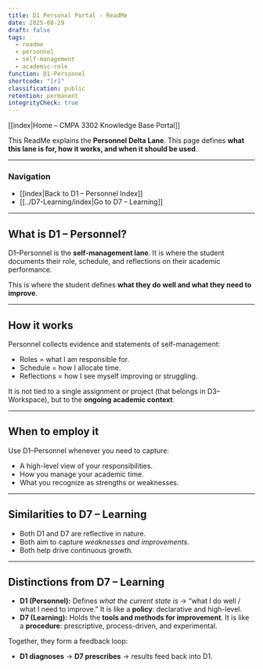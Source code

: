 ```yaml
---
title: D1 Personal Portal - ReadMe
date: 2025-08-29
draft: false
tags:
  - readme
  - personnel
  - self-management
  - academic-role
function: D1-Personnel
shortcode: "[r]"
classification: public
retention: permanent
integrityCheck: true
---
```

[[index|Home – CMPA 3302 Knowledge Base Portal]] 

This ReadMe explains the **Personnel Delta Lane**. 
This page defines **what this lane is for, how it works, and when it
should be used**.

---

### Navigation

- [[index|Back to D1 – Personnel Index]]  
- [[../D7-Learning/index|Go to D7 – Learning]]  

---

## What is D1 – Personnel?

D1–Personnel is the **self-management lane**. It is where the student
documents their role, schedule, and reflections on their academic
performance.  

This is where the student defines **what they do well and what they need
to improve**.  

---

## How it works

Personnel collects evidence and statements of self-management:  
- Roles = what I am responsible for.  
- Schedule = how I allocate time.  
- Reflections = how I see myself improving or struggling.  

It is not tied to a single assignment or project (that belongs in
D3–Workspace), but to the **ongoing academic context**.  

---

## When to employ it

Use D1–Personnel whenever you need to capture:  
- A high-level view of your responsibilities.  
- How you manage your academic time.  
- What you recognize as strengths or weaknesses.  

---

## Similarities to D7 – Learning

- Both D1 and D7 are reflective in nature.  
- Both aim to capture *weaknesses and improvements*.  
- Both help drive continuous growth.  

---

## Distinctions from D7 – Learning

- **D1 (Personnel):** Defines *what the current state is* → “what I do
well / what I need to improve.” It is like a **policy**: declarative and
high-level.  
- **D7 (Learning):** Holds the **tools and methods for improvement**. It
is like a **procedure**: prescriptive, process-driven, and experimental.  

Together, they form a feedback loop:  
- **D1 diagnoses** → **D7 prescribes** → results feed back into D1.  
